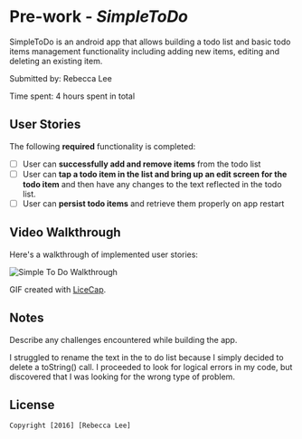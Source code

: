 # Pre-work - *SimpleToDo*

SimpleToDo is an android app that allows building a todo list and basic todo items management functionality including adding new items, editing and deleting an existing item.

Submitted by: Rebecca Lee

Time spent: 4 hours spent in total

## User Stories

The following **required** functionality is completed:

* [ ] User can **successfully add and remove items** from the todo list
* [ ] User can **tap a todo item in the list and bring up an edit screen for the todo item** and then have any changes to the text reflected in the todo list.
* [ ] User can **persist todo items** and retrieve them properly on app restart

## Video Walkthrough 

Here's a walkthrough of implemented user stories:

<img src='http://i.imgur.com/DYXvwQZ.gifv' title='Simple To Do Walkthrough' width='' alt='Simple To Do Walkthrough' />

GIF created with [LiceCap](http://www.cockos.com/licecap/).

## Notes

Describe any challenges encountered while building the app.

I struggled to rename the text in the to do list because I simply decided to delete a toString() call. I proceeded to look
for logical errors in my code, but discovered that I was looking for the wrong type of problem.

## License

    Copyright [2016] [Rebecca Lee]

